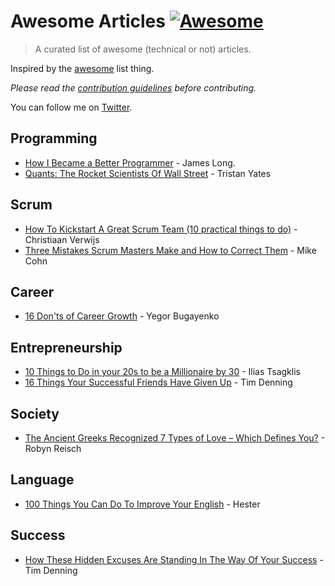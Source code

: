 # Awesome Articles [![Awesome](https://cdn.rawgit.com/sindresorhus/awesome/d7305f38d29fed78fa85652e3a63e154dd8e8829/media/badge.svg)](https://github.com/sindresorhus/awesome)

> A curated list of awesome (technical or not) articles.

Inspired by the [awesome](https://github.com/sindresorhus/awesome) list thing.

*Please read the [contribution guidelines](contributing.md) before contributing.*

You can follow me on [Twitter](https://twitter.com/ThodorisBais).


## Programming
* [How I Became a Better Programmer](http://jlongster.com/How-I-Became-Better-Programmer) - James Long.
* [Quants: The Rocket Scientists Of Wall Street](http://www.investopedia.com/articles/financialcareers/08/quants-quantitative-analyst.asp) - Tristan Yates

## Scrum
* [How To Kickstart A Great Scrum Team (10 practical things to do)](https://www.linkedin.com/pulse/how-kickstart-great-scrum-team-10-practical-things-do-verwijs?lipi=urn%3Ali%3Apage%3Ad_flagship3_feed%3BtvoU%2Ft9bQPagK2kmoU4CEQ%3D%3D&licu=urn%3Ali%3Acontrol%3Ad_flagship3_feed-object) - Christiaan Verwijs
* [Three Mistakes Scrum Masters Make and How to Correct Them](https://www.mountaingoatsoftware.com/blog/three-mistakes-scrum-masters-make-and-how-to-correct-them) - Mike Cohn

## Career
* [16 Don'ts of Career Growth](http://www.yegor256.com/2017/01/24/career-advice.html?utm_content=buffer4719b&utm_medium=social&utm_source=twitter.com&utm_campaign=buffer) - Yegor Bugayenko

## Entrepreneurship
* [10 Things to Do in your 20s to be a Millionaire by 30](http://www.wealthtriumph.com/10-things-20s-millionaire-30/?utm_content=buffer33c6b&utm_medium=social&utm_source=linkedin.com&utm_campaign=buffer) - Ilias Tsagklis
* [16 Things Your Successful Friends Have Given Up](https://www.linkedin.com/pulse/16-things-your-successful-friends-have-given-up-tim-denning?trk=v-feed&lipi=urn%3Ali%3Apage%3Ad_flagship3_feed%3Bg9W%2FygbgIwQOFwOmPFXviA%3D%3D) - Tim Denning

## Society
* [The Ancient Greeks Recognized 7 Types of Love – Which Defines You?](http://unisoultheory.com/index.php/2017/02/02/ancient-greeks-types-of-love/) - Robyn Reisch

## Language
* [100 Things You Can Do To Improve Your English](http://www.langports.com/100-things-you-can-do-to-improve-your-english/) - Hester

## Success
* [How These Hidden Excuses Are Standing In The Way Of Your Success](https://www.linkedin.com/pulse/how-hidden-excuses-standing-way-your-success-tim-denning?trk=v-feed&lipi=urn%3Ali%3Apage%3Ad_flagship3_feed%3BZuU2zASrl3%2Bu2iSGXlfTTw%3D%3D) - Tim Denning

